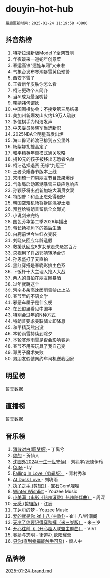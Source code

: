 # douyin-hot-hub

`最后更新时间：2025-01-24 11:19:58 +0800`

## 抖音热榜

1. 特斯拉焕新版Model Y全网首测
1. 年夜饭来一道蛇年创意菜
1. 春运高铁“遛娃车厢”又来啦
1. 气象台发布寒潮暴雪黄色预警
1. 西安下雪了
1. 王者新年皮肤你怎么看
1. 柯洁更改个人简介
1. 当AI成为最强嘴替
1. 鞠婧祎何谓妖
1. 中国围棋协会：不接受第三局结果
1. 美加州新爆发山火约1.9万人疏散
1. 多位棋手为柯洁发声
1. 中央委员吴晓军当选新职
1. 2025NBA全明星首发出炉
1. 海口辟谣轮渡已排到五公里外
1. 杨紫娜扎撞高定了
1. 和平精英年兽模式通关攻略
1. 捐10元的孩子被移出志愿者名单
1. 柯洁选择退赛 无缘“九冠王”
1. 王者荣耀春节版本上线
1. 宋雨琦一句男朋友节目效果爆炸
1. 气象局启动寒潮暴雪三级应急响应
1. 孙颖莎将出战新加坡大满贯女双
1. 特朗普：和金正恩处得很好
1. 韩国空难机场将拆除混凝土墙
1. 拜登给特朗普留信全文曝光
1. 小说剑来完结
1. 国色芳华第二季2026年播出
1. 蒋长扬视角下的婚后生活
1. 白鹿前世今生红衣变装
1. 刘晓庆回应年龄造假
1. 救援队回应8岁女孩走失悬赏百万
1. 央视用了肖战郭靖转场台词
1. 孙恩盛打了麦直拍
1. 黑红穿搭是春晚彩排主色系
1. 下饭杯十大主理人抢人大战
1. 两人的自拍在朋友圈暴晒
1. 过年就跳这个
1. 河南多条高速因雨雪禁止上站
1. 春节里的不语文学
1. 邪恶车厘子是什么梗
1. 在民俗里看见中国年
1. 特别会过年的N种方式
1. 特朗普要求美联储立即降息
1. 和平精英熊出没
1. 本轮雨雪持续到除夕
1. 本轮寒潮雨雪是否会影响春运
1. 春节不用买玩具了我自己变
1. 邓男子魔术失败
1. 男朋友假装网约车司机送我回家

## 明星榜

暂无数据

## 直播榜

暂无数据

## 音乐榜

1. [消散对白(圆梦版)](https://sf5-hl-cdn-tos.douyinstatic.com/obj/tos-cn-ve-2774/og4jB5I5IizzoZVAAAzWgBMAsMDWoArfwBOiFs) - 丁禹兮
1. [你的](https://sf5-hl-cdn-tos.douyinstatic.com/obj/tos-cn-ve-2774/oYuIeKf42jB7sEV6B2upMdpYAgfrQWj0FeRegh) - 贺仙人
1. [沈园外2024(一生一世守候)](https://sf5-hl-cdn-tos.douyinstatic.com/obj/tos-cn-ve-2774/oAIYMHGCmKaYKFDd6FZBf9AfMfx1eErAAEJAFH) - 刘兆宇/张德伊玲
1. [Cute](https://sf5-hl-cdn-tos.douyinstatic.com/obj/tos-cn-ve-2774/o4IbIzHWKAAB4wsS5qMBRiiAlEBGTpQRNfFvuo) - Ly
1. [Falling In Love（剪辑版）](https://sf5-hl-cdn-tos.douyinstatic.com/obj/tos-cn-ve-2774/o8ajpA8zzgBPahbBIO8AcKGBLJezFCRd1wfP9f) - 青村秀和
1. [ At Dusk  Love ](https://sf5-hl-cdn-tos.douyinstatic.com/obj/tos-cn-ve-2774/o8CrpCf5CaYgI4ZrtQgMQAFEfuGqNnRSDQAPBc) - 刘嗨雨
1. [执子之手 (剪辑2)](https://sf5-hl-cdn-tos.douyinstatic.com/obj/tos-cn-ve-2774/oUoZLQjCc31XzqsBnBQUNgeKtYPBcgbFDwtfcu) - 宝石Gem\哩哩
1. [Winter Wishlist](https://sf5-hl-cdn-tos.douyinstatic.com/obj/tos-cn-ve-2774/oIIgUOeamCFCVAzxN6MFRLIBlLGpUqQxeeHrLE) - Youzee Music
1. [小美满（电影《热辣滚烫》热辣陪伴曲）](https://sf5-hl-cdn-tos.douyinstatic.com/obj/tos-cn-ve-2774/o0GAn2lSgfZIDUgtevCGDQYnFg4CwnrBaxbTZL) - 周深
1. [无感 (剪辑版)](https://sf6-cdn-tos.douyinstatic.com/obj/tos-cn-ve-2774/o0eIsUzJBDlQaQFC5OFlgbMEZC1TFYBftOBn6p) - 江辰
1. [丁达尔的梦](https://sf5-hl-cdn-tos.douyinstatic.com/obj/tos-cn-ve-2774/oMU3WirUZBVQkAC9ccG5P2IQirziZM2RTInUY) - Youzee Music
1. [爱的就是你_崔十八 (主歌1)](https://sf5-hl-cdn-tos.douyinstatic.com/obj/tos-cn-ve-2774/oI5BO5DhFZ6UTcNCnZaOCBLtZ7WIMQGfgnXf5E) - 崔十八/听潮阁
1. [天冷了你要记得穿秋裤（米三岁版）](https://sf5-hl-cdn-tos.douyinstatic.com/obj/tos-cn-ve-2774/oQlIwVIDWiZ6BQilAorS7MA0AgCkQDvcZAdm1) - 米三岁
1. [开心往前飞（开心超人联盟主题曲）](https://sf5-hl-cdn-tos.douyinstatic.com/obj/tos-cn-ve-2774/9d8fb7c82cf1421fb93a9fe925275e0a) - VIVI
1. [春娇与志明](https://sf5-hl-cdn-tos.douyinstatic.com/obj/tos-cn-ve-2774/e530d8fceb7044b39707d7f9ff54add1) - 街道办,欧阳耀莹
1. [只你(直到幸福能触手可及)](https://sf5-hl-cdn-tos.douyinstatic.com/obj/tos-cn-ve-2774/o0lBkRDzFTeaVSUz3ZZSCBVtZ5DIMQGfgmEAuE) - 颜人中

## 品牌榜

[2025-01-24-brand.md](2025-01-24-brand.md)
